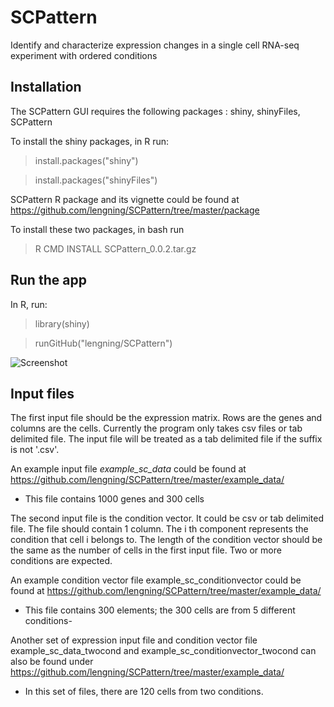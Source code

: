 # SCPattern
Identify and characterize expression changes in a single cell RNA-seq experiment with ordered conditions

## Installation
The SCPattern GUI requires the following packages : shiny, shinyFiles, SCPattern

To install the shiny packages, in R run:

> install.packages("shiny")

> install.packages("shinyFiles")

SCPattern R package and its vignette could be found at https://github.com/lengning/SCPattern/tree/master/package

To install these two packages, in bash run 

> R CMD INSTALL SCPattern_0.0.2.tar.gz


## Run the app

In R, run:

> library(shiny)

> runGitHub("lengning/SCPattern")

![Screenshot](https://github.com/lengning/SCPattern/blob/master/figs/SCPattern_screenshot.png)


## Input files

The first input file should be the expression matrix. 
Rows are the genes and columns are the cells.
Currently the program only takes csv files or tab delimited file.
The input file will be treated as a tab delimited file if the suffix is not '.csv'.

An example input file *example_sc_data* could be found at https://github.com/lengning/SCPattern/tree/master/example_data/   
- This file contains 1000 genes and 300 cells

The second input file is the condition vector. It could be csv or tab delimited file. The file should contain
1 column. The i th component represents the condition that cell i belongs to. The length of the condition vector
should be the same as the number of cells in the first input file.
Two or more conditions are expected. 

An example condition vector file example_sc_conditionvector could be found at https://github.com/lengning/SCPattern/tree/master/example_data/
- This file contains 300 elements; the 300 cells are from 5 different conditions- 

Another set of expression input file and condition vector file example_sc_data_twocond and example_sc_conditionvector_twocond can also be found under https://github.com/lengning/SCPattern/tree/master/example_data/
- In this set of files, there are 120 cells from two conditions.
